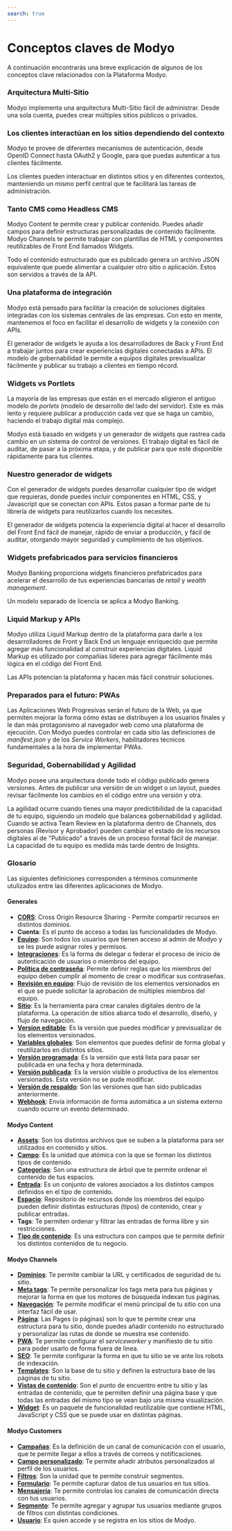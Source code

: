 ```yaml
---
search: true
---
```


# Conceptos claves de Modyo

A continuación encontrarás una breve explicación de algunos de los conceptos clave relacionados con la Plataforma Modyo.


### Arquitectura Multi-Sitio

Modyo implementa una arquitectura Multi-Sitio fácil de administrar. Desde una sola cuenta, puedes crear múltiples sitios públicos o privados.

### Los clientes interactúan en los sitios dependiendo del contexto

Modyo te provee de diferentes mecanismos de autenticación, desde OpenID Connect hasta OAuth2 y Google, para que puedas autenticar a tus clientes fácilmente.

Los clientes pueden interactuar en distintos sitios y en diferentes contextos, manteniendo un mismo perfil central que te facilitará las tareas de administración.

### Tanto CMS como Headless CMS

Modyo Content te permite crear y publicar contenido. Puedes añadir campos para definir estructuras personalizadas de contenido fácilmente. Modyo Channels te permite trabajar con plantillas de HTML y componentes reutilizables de Front End llamados Widgets.

Todo el contenido estructurado que es publicado genera un archivo JSON equivalente que puede alimentar a cualquier otro sitio o aplicación. Estos son servidos a través de la API.

### Una plataforma de integración

Modyo está pensado para facilitar la creación de soluciones digitales integradas con los sistemas centrales de las empresas. Con esto en mente, mantenemos el foco en facilitar el desarrollo de widgets y la conexión con APIs.

El generador de widgets le ayuda a los desarrolladores de Back y Front End a trabajar juntos para crear experiencias digitales conectadas a APIs. El modelo de gobernabilidad le permite a equipos digitales previsualizar fácilmente y publicar su trabajo a clientes en tiempo récord.

### Widgets vs Portlets

La mayoría de las empresas que están en el mercado eligieron el antiguo modelo de _porlets_ (modelo de desarrollo del lado del servidor). Este es más lento y requiere publicar a producción cada vez que se haga un cambio, haciendo el trabajo digital más complejo.

Modyo está basado en widgets y un generador de widgets que rastrea cada cambio en un sistema de control de versiones. El trabajo digital es fácil de auditar, de pasar a la próxima etapa, y de publicar para que esté disponible rápidamente para tus clientes.

### Nuestro generador de widgets

Con el generador de widgets puedes desarrollar cualquier tipo de widget que requieras, donde puedes incluir componentes en HTML, CSS, y Javascript que se conectan con APIs. Estos pasan a formar parte de tu librería de widgets para reutilizarlos cuando los necesites.

El generador de widgets potencia la experiencia digital al hacer el desarrollo del Front End fácil de manejar, rápido de enviar a producción, y fácil de auditar, otorgando mayor seguridad y cumplimiento de tus objetivos.

### Widgets prefabricados para servicios financieros

Modyo Banking proporciona widgets financieros prefabricados para acelerar el desarrollo de tus experiencias bancarias de _retail_ y _wealth management_.

Un modelo separado de licencia se aplica a Modyo Banking.

### Liquid Markup y APIs

Modyo utiliza Liquid Markup dentro de la plataforma para darle a los desarrolladores de Front y Back End un lenguaje enriquecido que permite agregar más funcionalidad al construir experiencias digitales. Liquid Markup es utilizado por compañías líderes para agregar fácilmente más lógica en el código del Front End.

Las APIs potencian la plataforma y hacen más fácil construir soluciones.


### Preparados para el futuro: PWAs
Las Aplicaciones Web Progresivas serán el futuro de la Web, ya que permiten mejorar la forma cómo éstas se distribuyen a los usuarios finales y le dan más protagonismo al navegador web como una plataforma de ejecución. Con Modyo puedes controlar en cada sitio las definiciones de _manifest.json_ y de los _Service Workers_, habilitadores técnicos fundamentales a la hora de implementar PWAs.


### Seguridad, Gobernabilidad y Agilidad

Modyo posee una arquitectura donde todo el código publicado genera versiones. Antes de publicar una versión de un widget o un layout, puedes revisar fácilmente los cambios en el código entre una versión y otra.

La agilidad ocurre cuando tienes una mayor predictibilidad de la capacidad de tu equipo, siguiendo un modelo que balancea gobernabilidad y agilidad. Cuando se activa Team Review en la plataforma dentro de Channels, dos personas (Revisor y Aprobador) pueden cambiar el estado de los recursos digitales al de "Publicado" a través de un proceso formal fácil de manejar. La capacidad de tu equipo es medida más tarde dentro de Insights.

### Glosario
Las siguientes definiciones corresponden a términos comunmente utulizados entre las diferentes aplicaciones de Modyo.

#### Generales

* [**CORS**](/es/platform/core/security.html#compartir-recursos-en-distintos-dominios): Cross Origin Resource Sharing - Permite compartir recursos en distintos dominios.
* **Cuenta**: Es el punto de acceso a todas las funcionalidades de Modyo.
* [**Equipo**](/es/platform/core/roles.html#equipo): Son todos los usuarios que tienen acceso al admin de Modyo y se les puede asignar roles y permisos.
* [**Integraciones**](/es/platform/core/integrations): Es la forma de delegar o federar el proceso de inicio de autenticación de usuarios o miembros del equipo.
* [**Política de contraseña**](/es/platform/core/security.html#politica-de-contrasena): Permite definir reglas que los miembros del equipo deben cumplir al momento de crear o modificar sus contraseñas.
* [**Revisión en equipo**](/es/platform/core/key-concepts.html#revision-en-equipo): Flujo de revisión de los elementos versionados en el que se puede solicitar la aprobación de múltiples miembros del equipo.
* [**Sitio**](/es/platform/channels/sites.html): Es la herramienta para crear canales digitales dentro de la plataforma. La operación de sitios abarca todo el desarrollo, diseño, y flujo de navegación.
* [**Version editable**](/es/platform/core/key-concepts.html#editable): Es la versión que puedes modificar y previsualizar de los elementos versionados.
* [**Variables globales**](/es/platform/core/key-concepts.html#variables-globales): Son elementos que puedes definir de forma global y reutilizarlos en distintos sitios.
* [**Versión programada**](/es/platform/core/key-concepts.html#programado): Es la versión que está lista para pasar ser publicada en una fecha y hora determinada.
* [**Versión publicada**](/es/platform/core/key-concepts.html#publicado): Es la versión visible o productiva de los elementos versionados. Esta versión no se pude modificar.
* [**Versión de respaldo**](/es/platform/core/key-concepts.html#respaldos): Son las versiones que han sido publicadas anteriormente.
* [**Webhook**](/es/platform/core/webhooks.html): Envía información de forma automática a un sistema externo cuando ocurre un evento determinado.


#### Modyo Content

* [**Assets**](/es/platform/content/asset-manager.html#acerca-de-la-interfaz): Son los distintos archivos que se suben a la plataforma para ser utilizados en contenido y sitios.
* [**Campo**](/es/platform/content/types.html#campos): Es la unidad que atómica con la que se forman los distintos tipos de contenido.
* [**Categorías**](/es/platform/content/entries.html#categorias): Son una estructura de árbol que te permite ordenar el contenido de tus espacios.
* [**Entrada**](/es/platform/content/entries.html): Es un conjunto de valores asociados a los distintos campos definidos en el tipo de contenido.
* [**Espacio**](/es/platform/content/spaces.html): Repositorio de recursos donde los miembros del equipo pueden definir distintas estructuras (tipos) de contenido, crear y publicar entradas.
* **Tags**: Te permiten ordenar y filtrar las entradas de forma libre y sin restricciones.
* [**Tipo de contenido**](/es/platform/content/types.html): Es una estructura con campos que te permite definir los distintos contenidos de tu negocio.


#### Modyo Channels

* [**Dominios**](/es/platform/channels/sites.html#dominios): Te permite cambiar la URL y certificados de seguridad de tu sitio.
* [**Meta tags**](/es/platform/channels/pages.html#meta-tags): Te permite personalizar los tags meta para tus páginas y mejorar la forma en que los motores de búsqueda indexan tus páginas.
* [**Navegación**](/es/platform/channels/navigation.html): Te permite modificar el menú principal de tu sitio con una interfaz fácil de usar.
* [**Página**](/es/platform/channels/pages.html): Las Pages (o páginas) son lo que te permite crear una estructura para tu sitio, donde puedes añadir contenido no estructurado y personalizar las rutas de donde se muestra ese contenido.
* [**PWA**](/es/platform/channels/sites.html#pwa): Te permite configurar el _serviceworker_ y manifiesto de tu sitio para poder usarlo de forma fuera de linea.
* [**SEO**](/es/platform/channels/sites.html#seo): Te permite configurar la forma en que tu sitio se ve ante los robots de indexación.
* [**Templates**](/es/platform/channels/templates.html): Son la base de tu sitio y definen la estructura base de las páginas de tu sitio.
* [**Vistas de contenido**](/es/platform/channels/templates.html#vistas-para-contenido): Son el punto de encuentro entre tu sitio y las entradas de contenido, que te permiten definir una página base y que todas las entradas del mismo tipo se vean bajo una misma visualización.
* [**Widget**](/es/platform/channels/widgets.html): Es un paquete de funcionalidad reutilizable que contiene HTML, JavaScript y CSS que se puede usar en distintas páginas.

#### Modyo Customers

* [**Campañas**](/es/platform/customers/messaging.html#campanas): Es la definición de un canal de comunicación con el usuario, que te permite llegar a ellos a través de correos y notificaciones.
* [**Campo personalizado**](/es/platform/customers/realms.html#custom-fields): Te permite añadir atributos personalizados al perfil de los usuarios.
* [**Filtros**](/es/platform/customers/segments.html#filtros): Son la unidad que te permite construir segmentos.
* [**Formulario**](/es/platform/customers/forms.html): Te permite capturar datos de tus usuarios en tus sitios.
* [**Mensajería**](/es/platform/customers/messaging.html): Te permite controlas los canales de comunicación directa con tus usuarios.
* [**Segmento**](/es/platform/customers/segments.html): Te permite agregar y agrupar tus usuarios mediante grupos de filtros con distintas condiciones.
* [**Usuario**](/es/platform/customers/realms.html): Es quien accede y se registra en los sitios de Modyo.
